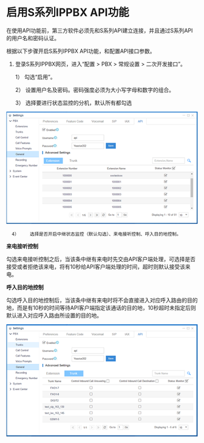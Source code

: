 # 启用S系列IPPBX API功能

在使用API功能前，第三方软件必须先和S系列API建立连接，并且通过S系列API的用户名和密码认证。

根据以下步骤开启S系列IPPBX API功能，和配置API接口参数。

1. 登录S系列IPPBX网页，进入“配置 &gt; PBX &gt; 常规设置 &gt; 二次开发接口”。

   1）    勾选“启用”。

   2）    设置用户名及密码。密码强度必须为大小写字母和数字的组合。

   3）    选择要进行状态监控的分机，默认所有都勾选

![](/assets/3.png)

      4）    选择是否开启中继状态监控（默认勾选）、来电接听控制、呼入目的地控制。

**来电接听控制**

勾选来电接听控制之后，当该条中继有来电时先交由API客户端处理，可选择是否接受或者拒绝该来电，将有10秒给API客户端处理的时间，超时则默认接受该来电。

**呼入目的地控制**

勾选呼入目的地控制后，当该条中继有来电时将不会直接进入对应呼入路由的目的地，而是有10秒的时间等待API客户端指定该通话的目的地，10秒超时未指定后则默认进入对应呼入路由所设置的目的地。

![](/assets/4.png)

